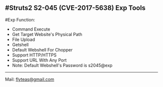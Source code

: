 
#Struts2 S2-045 (CVE-2017-5638) Exp Tools
---
#Exp Function:
-  Command Execute
-  Get Target Website's Physical Path
-  File Upload
-  Getshell
-  Default Webshell For Chopper
-  Support HTTP/HTTPS
-  Support URL With Any Port
-  Note: Default Webshell's Password is s2045@exp

---
Mail: flyteas@gmail.com